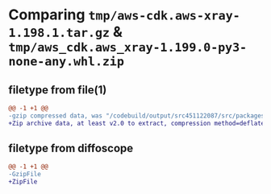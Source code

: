 # Comparing `tmp/aws-cdk.aws-xray-1.198.1.tar.gz` & `tmp/aws_cdk.aws_xray-1.199.0-py3-none-any.whl.zip`

## filetype from file(1)

```diff
@@ -1 +1 @@
-gzip compressed data, was "/codebuild/output/src451122087/src/packages/@aws-cdk/aws-xray/dist/python/aws-cdk.aws-xray-1.198.1.tar", last modified: Tue Mar 28 21:36:38 2023, max compression
+Zip archive data, at least v2.0 to extract, compression method=deflate
```

## filetype from diffoscope

```diff
@@ -1 +1 @@
-GzipFile
+ZipFile
```

